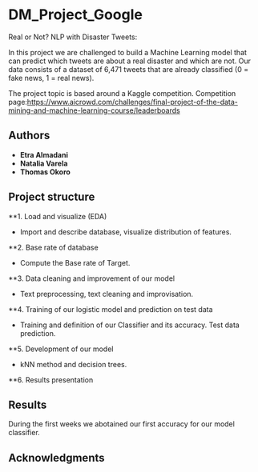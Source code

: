 # DM_Project_Google

Real or Not? NLP with Disaster Tweets: 

In this project we are challenged to build a Machine Learning model that can predict which tweets are about a real disaster and which are not. 
Our data consists of a dataset of 6,471 tweets that are already classified (0 = fake news, 1 = real news).

The project topic is based around a Kaggle competition. Competition page:https://www.aicrowd.com/challenges/final-project-of-the-data-mining-and-machine-learning-course/leaderboards




## Authors

* **Etra Almadani** 
* **Natalia Varela**
* **Thomas Okoro**


## Project structure


**1. Load and visualize (EDA)

- Import and describe database, visualize distribution of features.

**2. Base rate of database 

- Compute the Base rate of Target.

**3. Data cleaning and improvement of our model

- Text preprocessing, text cleaning and improvisation.

**4. Training of our logistic model and prediction on test data

- Training and definition of our Classifier and its accuracy. Test data prediction.

**5. Development of our model

- kNN method and decision trees.

**6. Results presentation

## Results 

During the first weeks we abotained our first accuracy for our model classifier. 


## Acknowledgments

